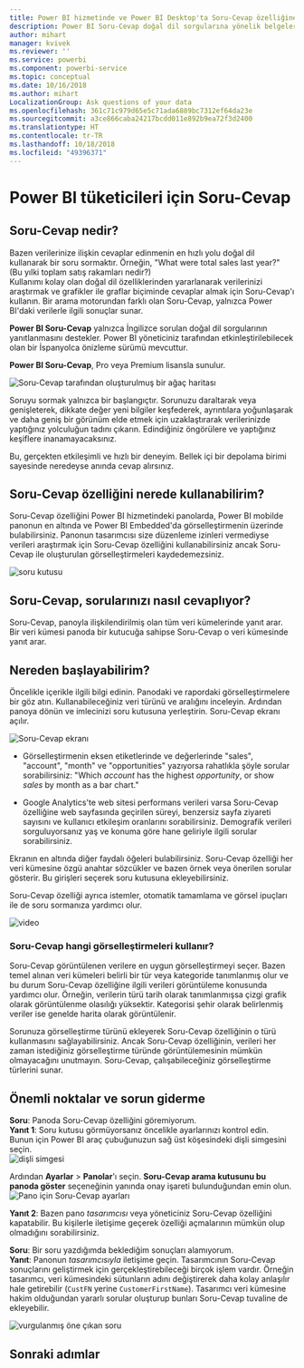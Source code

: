 ```yaml
---
title: Power BI hizmetinde ve Power BI Desktop'ta Soru-Cevap özelliğine genel bakış
description: Power BI Soru-Cevap doğal dil sorgularına yönelik belgelere genel bakış konusu.
author: mihart
manager: kvivek
ms.reviewer: ''
ms.service: powerbi
ms.component: powerbi-service
ms.topic: conceptual
ms.date: 10/16/2018
ms.author: mihart
LocalizationGroup: Ask questions of your data
ms.openlocfilehash: 361c71c979d65e5c71ada6889bc7312ef64da23e
ms.sourcegitcommit: a3ce866caba24217bcdd011e892b9ea72f3d2400
ms.translationtype: HT
ms.contentlocale: tr-TR
ms.lasthandoff: 10/18/2018
ms.locfileid: "49396371"
---
```

# <a name="qa-for-power-bi-consumers"></a>Power BI **tüketicileri** için Soru-Cevap
## <a name="what-is-qa"></a>Soru-Cevap nedir?
Bazen verilerinize ilişkin cevaplar edinmenin en hızlı yolu doğal dil kullanarak bir soru sormaktır. Örneğin, "What were total sales last year?" (Bu yılki toplam satış rakamları nedir?)  
Kullanımı kolay olan doğal dil özelliklerinden yararlanarak verilerinizi araştırmak ve grafikler ile graflar biçiminde cevaplar almak için Soru-Cevap'ı kullanın. Bir arama motorundan farklı olan Soru-Cevap, yalnızca Power BI'daki verilerle ilgili sonuçlar sunar.

**Power BI Soru-Cevap** yalnızca İngilizce sorulan doğal dil sorgularının yanıtlanmasını destekler. Power BI yöneticiniz tarafından etkinleştirilebilecek olan bir İspanyolca önizleme sürümü mevcuttur.

**Power BI Soru-Cevap**, Pro veya Premium lisansla sunulur. 
>

![Soru-Cevap tarafından oluşturulmuş bir ağaç haritası](media/end-user-q-and-a/power-bi-qna.png)

Soruyu sormak yalnızca bir başlangıçtır.  Sorunuzu daraltarak veya genişleterek, dikkate değer yeni bilgiler keşfederek, ayrıntılara yoğunlaşarak ve daha geniş bir görünüm elde etmek için uzaklaştırarak verilerinizde yaptığınız yolculuğun tadını çıkarın. Edindiğiniz öngörülere ve yaptığınız keşiflere inanamayacaksınız.

Bu, gerçekten etkileşimli ve hızlı bir deneyim. Bellek içi bir depolama birimi sayesinde neredeyse anında cevap alırsınız.

## <a name="where-can-i-use-qa"></a>Soru-Cevap özelliğini nerede kullanabilirim?
Soru-Cevap özelliğini Power BI hizmetindeki panolarda, Power BI mobilde panonun en altında ve Power BI Embedded'da görselleştirmenin üzerinde bulabilirsiniz. Panonun tasarımcısı size düzenleme izinleri vermediyse verileri araştırmak için Soru-Cevap özelliğini kullanabilirsiniz ancak Soru-Cevap ile oluşturulan görselleştirmeleri kaydedemezsiniz.

![soru kutusu](media/end-user-q-and-a/powerbi-qna.png)

## <a name="how-does-qa-know-how-to-answer-questions"></a>Soru-Cevap, sorularınızı nasıl cevaplıyor?
Soru-Cevap, panoyla ilişkilendirilmiş olan tüm veri kümelerinde yanıt arar. Bir veri kümesi panoda bir kutucuğa sahipse Soru-Cevap o veri kümesinde yanıt arar. 

## <a name="how-do-i-start"></a>Nereden başlayabilirim?
Öncelikle içerikle ilgili bilgi edinin. Panodaki ve rapordaki görselleştirmelere bir göz atın. Kullanabileceğiniz veri türünü ve aralığını inceleyin. Ardından panoya dönün ve imlecinizi soru kutusuna yerleştirin. Soru-Cevap ekranı açılır.

![Soru-Cevap ekranı](media/end-user-q-and-a/power-bi-qna-screen.png) 

* Görselleştirmenin eksen etiketlerinde ve değerlerinde "sales", "account", "month" ve "opportunities" yazıyorsa rahatlıkla şöyle sorular sorabilirsiniz: "Which *account* has the highest *opportunity*, or show *sales* by month as a bar chart."

* Google Analytics'te web sitesi performans verileri varsa Soru-Cevap özelliğine web sayfasında geçirilen süreyi, benzersiz sayfa ziyareti sayısını ve kullanıcı etkileşim oranlarını sorabilirsiniz. Demografik verileri sorguluyorsanız yaş ve konuma göre hane geliriyle ilgili sorular sorabilirsiniz.

Ekranın en altında diğer faydalı öğeleri bulabilirsiniz. Soru-Cevap özelliği her veri kümesine özgü anahtar sözcükler ve bazen örnek veya önerilen sorular gösterir. Bu girişleri seçerek soru kutusuna ekleyebilirsiniz. 

Soru-Cevap özelliği ayrıca istemler, otomatik tamamlama ve görsel ipuçları ile de soru sormanıza yardımcı olur. 

![video](media/end-user-q-and-a/qa.gif) 


### <a name="which-visualization-does-qa-use"></a>Soru-Cevap hangi görselleştirmeleri kullanır?
Soru-Cevap görüntülenen verilere en uygun görselleştirmeyi seçer. Bazen temel alınan veri kümeleri belirli bir tür veya kategoride tanımlanmış olur ve bu durum Soru-Cevap özelliğine ilgili verileri görüntüleme konusunda yardımcı olur. Örneğin, verilerin türü tarih olarak tanımlanmışsa çizgi grafik olarak görüntülenme olasılığı yüksektir. Kategorisi şehir olarak belirlenmiş veriler ise genelde harita olarak görüntülenir.

Sorunuza görselleştirme türünü ekleyerek Soru-Cevap özelliğinin o türü kullanmasını sağlayabilirsiniz. Ancak Soru-Cevap özelliğinin, verileri her zaman istediğiniz görselleştirme türünde görüntülemesinin mümkün olmayacağını unutmayın. Soru-Cevap, çalışabileceğiniz görselleştirme türlerini sunar.

## <a name="considerations-and-troubleshooting"></a>Önemli noktalar ve sorun giderme
**Soru**: Panoda Soru-Cevap özelliğini göremiyorum.    
**Yanıt 1**: Soru kutusu görmüyorsanız öncelikle ayarlarınızı kontrol edin. Bunun için Power BI araç çubuğunuzun sağ üst köşesindeki dişli simgesini seçin.   
![dişli simgesi](media/end-user-q-and-a/power-bi-settings.png)

Ardından **Ayarlar** > **Panolar**'ı seçin. **Soru-Cevap arama kutusunu bu panoda göster** seçeneğinin yanında onay işareti bulunduğundan emin olun.
![Pano için Soru-Cevap ayarları](media/end-user-q-and-a/power-bi-turn-on.png)  


**Yanıt 2**: Bazen pano *tasarımcısı* veya yöneticiniz Soru-Cevap özelliğini kapatabilir. Bu kişilerle iletişime geçerek özelliği açmalarının mümkün olup olmadığını sorabilirsiniz.   

**Soru**: Bir soru yazdığımda beklediğim sonuçları alamıyorum.    
**Yanıt**: Panonun *tasarımcısıyla* iletişime geçin. Tasarımcının Soru-Cevap sonuçlarını geliştirmek için gerçekleştirebileceği birçok işlem vardır. Örneğin tasarımcı, veri kümesindeki sütunların adını değiştirerek daha kolay anlaşılır hale getirebilir (`CustFN` yerine `CustomerFirstName`). Tasarımcı veri kümesine hakim olduğundan yararlı sorular oluşturup bunları Soru-Cevap tuvaline de ekleyebilir.

![vurgulanmış öne çıkan soru](media/end-user-q-and-a/power-bi-featured-q.png)

## <a name="next-steps"></a>Sonraki adımlar

